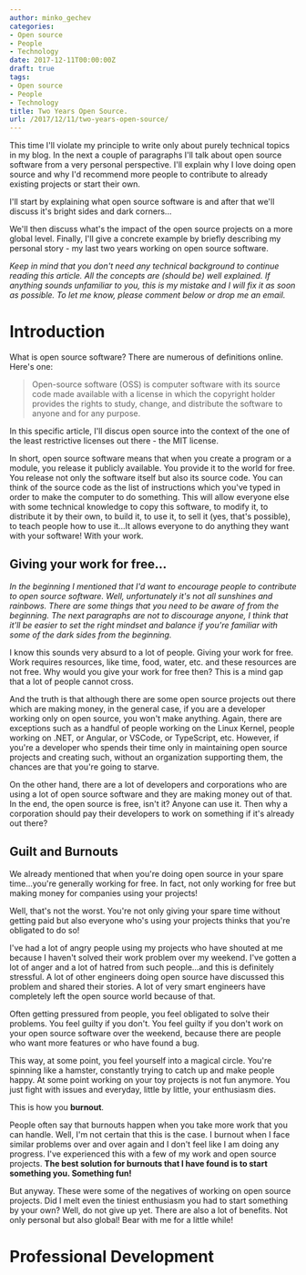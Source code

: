 ```yaml
---
author: minko_gechev
categories:
- Open source
- People
- Technology
date: 2017-12-11T00:00:00Z
draft: true
tags:
- Open source
- People
- Technology
title: Two Years Open Source.
url: /2017/12/11/two-years-open-source/
---
```


This time I'll violate my principle to write only about purely technical topics in my blog. In the next a couple of paragraphs I'll talk about open source software from a very personal perspective. I'll explain why I love doing open source and why I'd recommend more people to contribute to already existing projects or start their own.

I'll start by explaining what open source software is and after that we'll discuss it's bright sides and dark corners...

We'll then discuss what's the impact of the open source projects on a more global level. Finally, I'll give a concrete example by briefly describing my personal story - my last two years working on open source software.

*Keep in mind that you don't need any technical background to continue reading this article. All the concepts are (should be) well explained. If anything sounds unfamiliar to you, this is my mistake and I will fix it as soon as possible. To let me know, please comment below or drop me an email.*

# Introduction

What is open source software? There are numerous of definitions online. Here's one:

>Open-source software (OSS) is computer software with its source code made available with a license in which the copyright holder provides the rights to study, change, and distribute the software to anyone and for any purpose.

In this specific article, I'll discus open source into the context of the one of the least restrictive licenses out there - the MIT license.

In short, open source software means that when you create a program or a module, you release it publicly available. You provide it to the world for free. You release not only the software itself but also its source code. You can think of the source code as the list of instructions which you've typed in order to make the computer to do something. This will allow everyone else with some technical knowledge to copy this software, to modify it, to distribute it by their own, to build it, to use it, to sell it (yes, that's possible), to teach people how to use it...It allows everyone to do anything they want with your software! With your work.

## Giving your work for free...

*In the beginning I mentioned that I'd want to encourage people to contribute to open source software. Well, unfortunately it's not all sunshines and rainbows. There are some things that you need to be aware of from the beginning. The next paragraphs are not to discourage anyone, I think that it'll be easier to set the right mindset and balance if you're familiar with some of the dark sides from the beginning.*

I know this sounds very absurd to a lot of people. Giving your work for free. Work requires resources, like time, food, water, etc. and these resources are not free. Why would you give your work for free then? This is a mind gap that a lot of people cannot cross.

And the truth is that although there are some open source projects out there which are making money, in the general case, if you are a developer working only on open source, you won't make anything. Again, there are exceptions such as a handful of people working on the Linux Kernel, people working on .NET, or Angular, or VSCode, or TypeScript, etc. However, if you're a developer who spends their time only in maintaining open source projects and creating such, without an organization supporting them, the chances are that you're going to starve.

On the other hand, there are a lot of developers and corporations who are using a lot of open source software and they are making money out of that. In the end, the open source is free, isn't it? Anyone can use it. Then why a corporation should pay their developers to work on something if it's already out there?

## Guilt and Burnouts

We already mentioned that when you're doing open source in your spare time...you're generally working for free. In fact, not only working for free but making money for companies using your projects!

Well, that's not the worst. You're not only giving your spare time without getting paid but also everyone who's using your projects thinks that you're obligated to do so!

I've had a lot of angry people using my projects who have shouted at me because I haven't solved their work problem over my weekend. I've gotten a lot of anger and a lot of hatred from such people...and this is definitely stressful. A lot of other engineers doing open source have discussed this problem and shared their stories. A lot of very smart engineers have completely left the open source world because of that.

Often getting pressured from people, you feel obligated to solve their problems. You feel guilty if you don't. You feel guilty if you don't work on your open source software over the weekend, because there are people who want more features or who have found a bug.

This way, at some point, you feel yourself into a magical circle. You're spinning like a hamster, constantly trying to catch up and make people happy. At some point working on your toy projects is not fun anymore. You just fight with issues and everyday, little by little, your enthusiasm dies.

This is how you **burnout**.

People often say that burnouts happen when you take more work that you can handle. Well, I'm not certain that this is the case. I burnout when I face similar problems over and over again and I don't feel like I am doing any progress. I've experienced this with a few of my work and open source projects. **The best solution for burnouts that I have found is to start something you. Something fun!**

But anyway. These were some of the negatives of working on open source projects. Did I melt even the tiniest enthusiasm you had to start something by your own? Well, do not give up yet. There are also a lot of benefits. Not only personal but also global! Bear with me for a little while!

# Professional Development



